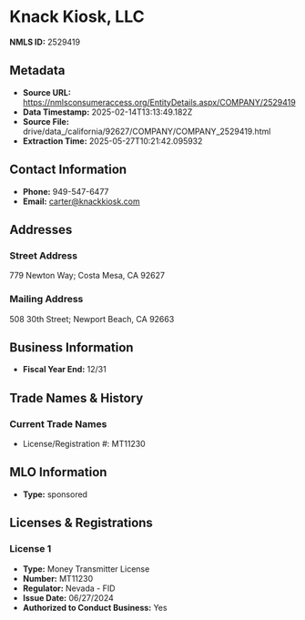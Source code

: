 # Knack Kiosk, LLC

**NMLS ID:** 2529419

## Metadata
- **Source URL:** https://nmlsconsumeraccess.org/EntityDetails.aspx/COMPANY/2529419
- **Data Timestamp:** 2025-02-14T13:13:49.182Z
- **Source File:** drive/data_/california/92627/COMPANY/COMPANY_2529419.html
- **Extraction Time:** 2025-05-27T10:21:42.095932

## Contact Information
- **Phone:** 949-547-6477
- **Email:** carter@knackkiosk.com

## Addresses
### Street Address
779 Newton Way; Costa Mesa, CA 92627

### Mailing Address
508 30th Street; Newport Beach, CA 92663

## Business Information
- **Fiscal Year End:** 12/31

## Trade Names & History
### Current Trade Names
- License/Registration #: MT11230

## MLO Information
- **Type:** sponsored

## Licenses & Registrations

### License 1
- **Type:** Money Transmitter License
- **Number:** MT11230
- **Regulator:** Nevada - FID
- **Issue Date:** 06/27/2024
- **Authorized to Conduct Business:** Yes
